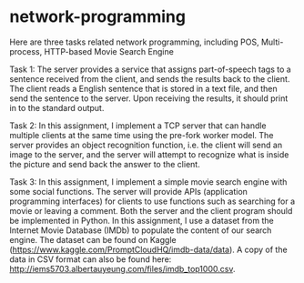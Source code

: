# network-programming
Here are three tasks related network programming, including POS, Multi-process, HTTP-based Movie Search Engine

Task 1: The server provides a service that assigns part-of-speech tags to a sentence received from the client, and sends the results back to the client.
The client reads a English sentence that is stored in a text file, and then send the sentence to the server. Upon receiving the results, it should print in to the standard output.

Task 2: In this assignment, I implement a TCP server that can handle multiple clients at the same time using the pre-fork worker model. The server provides an object recognition function, i.e. the client will send an image to the server, and the server will attempt to recognize what is inside the picture and send back the answer to the client.

Task 3: In this assignment, I implement a simple movie search engine with some social functions. The server will provide APIs (application programming interfaces) for clients to use functions such as searching for a movie or leaving a comment. Both the server and the client program should be implemented in Python.
In this assignment, I use a dataset from the Internet Movie Database (IMDb) to populate the content of our search engine. The dataset can be found on Kaggle (https://www.kaggle.com/PromptCloudHQ/imdb-data/data). A copy of the data in CSV format can also be found here: http://iems5703.albertauyeung.com/files/imdb_top1000.csv.
